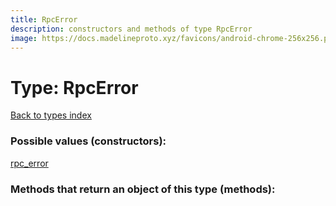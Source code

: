 ```yaml
---
title: RpcError
description: constructors and methods of type RpcError
image: https://docs.madelineproto.xyz/favicons/android-chrome-256x256.png
---
```

# Type: RpcError  
[Back to types index](index.md)



### Possible values (constructors):

[rpc\_error](../constructors/rpc_error.md)  



### Methods that return an object of this type (methods):



